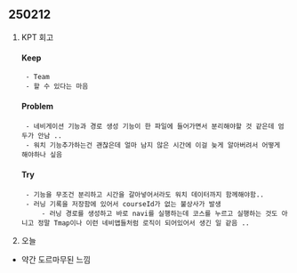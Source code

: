 
## 250212

1. KPT 회고
    #### Keep
        - Team
        - 할 수 있다는 마음 


    #### Problem
        - 네비게이션 기능과 경로 생성 기능이 한 파일에 들어가면서 분리해야할 것 같은데 엄두가 안남 ..
        - 워치 기능추가하는건 괜찮은데 얼마 남지 않은 시간에 이걸 늦게 알아버려서 어떻게 해야하나 싶음


    #### Try
        - 기능을 무조건 분리하고 시간을 갈아넣어서라도 워치 데이터까지 함께해야함..
        - 러닝 기록을 저장함에 있어서 courseId가 없는 불상사가 발생
            - 러닝 경로를 생성하고 바로 navi를 실행하는데 코스를 누르고 실행하는 것도 아니고 정말 Tmap이나 이런 네비앱들처럼 로직이 되어있어서 생긴 일 같음 .. 
        


2. 오늘
- 약간 도르마무된 느낌 



